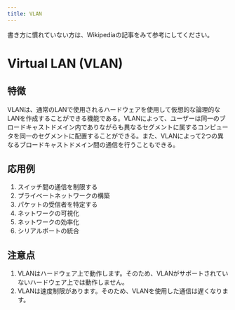 ```yaml
---
title: VLAN
---
```

書き方に慣れていない方は、Wikipediaの記事をみて参考にしてください。

# Virtual LAN (VLAN)
## 特徴
VLANは、通常のLANで使用されるハードウェアを使用して仮想的な論理的なLANを作成することができる機能である。VLANによって、ユーザーは同一のブロードキャストドメイン内でありながらも異なるセグメントに属するコンピュータを同一のセグメントに配置することができる。また、VLANによって2つの異なるブロードキャストドメイン間の通信を行うこともできる。

## 応用例
1. スイッチ間の通信を制限する
2. プライベートネットワークの構築
3. パケットの受信者を特定する
4. ネットワークの可視化
5. ネットワークの効率化
6. シリアルポートの統合

 ## 注意点
1. VLANはハードウェア上で動作します。そのため、VLANがサポートされていないハードウェア上では動作しません。
2. VLANは速度制限があります。そのため、VLANを使用した通信は遅くなります。